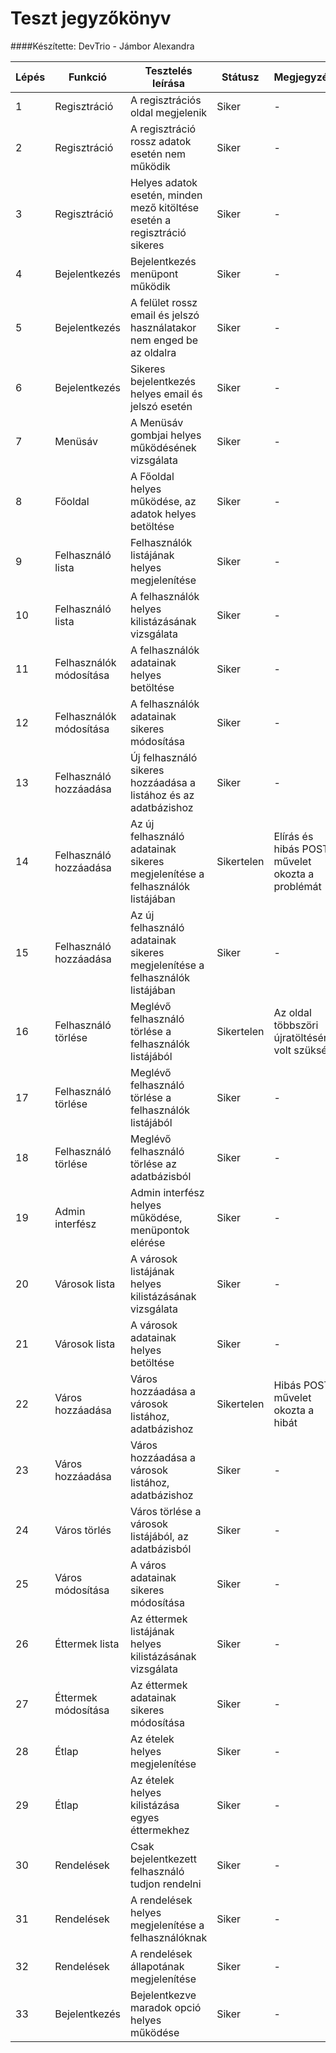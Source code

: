 # Teszt jegyzőkönyv
####Készítette: DevTrio - Jámbor Alexandra

Lépés | Funkció | Tesztelés leírása | Státusz | Megjegyzés | Aláírás | Időpont
--- | --- | --- | --- | --- | --- | --- 
1 | Regisztráció | A regisztrációs oldal megjelenik | Siker | - | Jámbor Alexandra | 2020.12.08
2 | Regisztráció | A regisztráció rossz adatok esetén nem működik | Siker | - | Jámbor Alexandra | 2020.12.08
3 | Regisztráció | Helyes adatok esetén, minden mező kitöltése esetén a regisztráció sikeres | Siker | - | Jámbor Alexandra | 2020.12.08
4 | Bejelentkezés | Bejelentkezés menüpont működik | Siker | - | Jámbor Alexandra | 2020.12.08
5 | Bejelentkezés | A felület rossz email és jelszó használatakor nem enged be az oldalra | Siker | - | Jámbor Alexandra | 2020.12.08
6 | Bejelentkezés | Sikeres bejelentkezés helyes email és jelszó esetén | Siker | - | Jámbor Alexandra | 2020.12.08
7 | Menüsáv | A Menüsáv gombjai helyes működésének vizsgálata | Siker | - | Jámbor Alexandra | 2020.12.08
8 | Főoldal | A Főoldal helyes működése, az adatok helyes betöltése | Siker | - | Jámbor Alexandra | 2020.12.08
9 | Felhasználó lista | Felhasználók listájának helyes megjelenítése | Siker | - | Jámbor Alexandra | 2020.12.08
10 | Felhasználó lista | A felhasználók helyes kilistázásának vizsgálata | Siker | - | Jámbor Alexandra | 2020.12.08
11 | Felhasználók módosítása | A felhasználók adatainak helyes betöltése | Siker | - | Jámbor Alexandra | 2020.12.08
12 | Felhasználók módosítása | A felhasználók adatainak sikeres módosítása | Siker | - | Jámbor Alexandra | 2020.12.08
13 | Felhasználó hozzáadása | Új felhasználó sikeres hozzáadása a listához és az adatbázishoz | Siker | - | Jámbor Alexandra | 2020.12.08
14 | Felhasználó hozzáadása | Az új felhasználó adatainak sikeres megjelenítése a felhasználók listájában | Sikertelen | Elírás és hibás POST művelet okozta a problémát | Jámbor Alexandra | 2020.12.08
15 | Felhasználó hozzáadása | Az új felhasználó adatainak sikeres megjelenítése a felhasználók listájában | Siker | - | Jámbor Alexandra | 2020.12.08
16 | Felhasználó törlése | Meglévő felhasználó törlése a felhasználók listájából | Sikertelen | Az oldal többszöri újratöltésére volt szükség | Jámbor Alexandra | 2020.12.08
17 | Felhasználó törlése | Meglévő felhasználó törlése a felhasználók listájából | Siker | - | Jámbor Alexandra | 2020.12.08
18 | Felhasználó törlése | Meglévő felhasználó törlése az adatbázisból | Siker | - | Jámbor Alexandra | 2020.12.08
19 | Admin interfész | Admin interfész helyes működése, menüpontok elérése | Siker | - | Jámbor Alexandra | 2020.12.09
20 | Városok lista | A városok listájának helyes kilistázásának vizsgálata | Siker | - | Jámbor Alexandra | 2020.12.09
21 | Városok lista | A városok adatainak helyes betöltése | Siker | - | Jámbor Alexandra | 2020.12.09
22 | Város hozzáadása | Város hozzáadása a városok listához, adatbázishoz | Sikertelen | Hibás POST művelet okozta a hibát | Jámbor Alexandra | 2020.12.09
23 | Város hozzáadása | Város hozzáadása a városok listához, adatbázishoz | Siker | - | Jámbor Alexandra | 2020.12.09
24 | Város törlés | Város törlése a városok listájából, az adatbázisból | Siker | - | Jámbor Alexandra | 2020.12.09
25 | Város módosítása | A város adatainak sikeres módosítása | Siker | - | Jámbor Alexandra | 2020.12.09
26 | Éttermek lista | Az éttermek listájának helyes kilistázásának vizsgálata | Siker | - | Jámbor Alexandra | 2020.12.09
27 | Éttermek módosítása | Az éttermek adatainak sikeres módosítása | Siker | - | Jámbor Alexandra | 2020.12.09
28 | Étlap | Az ételek helyes megjelenítése | Siker | - | Jámbor Alexandra | 2020.12.09
29 | Étlap | Az ételek helyes kilistázása egyes éttermekhez | Siker | - | Jámbor Alexandra | 2020.12.09
30 | Rendelések | Csak bejelentkezett felhasználó tudjon rendelni | Siker | - | Jámbor Alexandra | 2020.12.09
31 | Rendelések | A rendelések helyes megjelenítése a felhasználóknak | Siker | - | Jámbor Alexandra | 2020.12.09
32 | Rendelések | A rendelések állapotának megjelenítése | Siker | - | Jámbor Alexandra | 2020.12.09
33 | Bejelentkezés | Bejelentkezve maradok opció helyes működése | Siker | - | Jámbor Alexandra | 2020.12.09